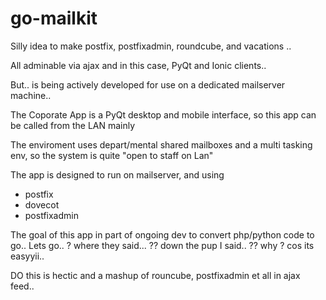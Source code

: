 go-mailkit
=================================

Silly idea to make postfix, postfixadmin, roundcube, and vacations ..

All adminable via ajax and in this case, PyQt and Ionic clients..


But.. is being actively developed for use on a dedicated mailserver machine..

The Coporate App is a PyQt desktop and mobile interface, so this app can be called from the LAN mainly

The enviroment uses depart/mental shared mailboxes and a multi tasking env, so the system is quite "open to staff on Lan"

The app is designed to run on mailserver, and using

- postfix
- dovecot
- postfixadmin

The goal of this app in part of ongoing dev to convert php/python code to go..
Lets go.. ? where they said... ?? down the pup I said.. ?? why ? cos its easyyii..

DO this is hectic and a mashup of rouncube, postfixadmin et all in ajax feed..


